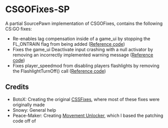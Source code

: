 # CSGOFixes-SP
A partial SourcePawn implementation of CSGOFixes, contains the following CS:GO fixes:

- Re-enables lag compensation inside of a game_ui by stopping the FL_ONTRAIN flag from being added ([Reference code](https://github.com/perilouswithadollarsign/cstrike15_src/blob/29e4c1fda9698d5cebcdaf1a0de4b829fa149bf8/game/server/game_ui.cpp#L292))
- Fixes the game_ui Deactivate input crashing with a null activator by removing an incorrectly implemented warning message ([Reference code](https://github.com/perilouswithadollarsign/cstrike15_src/blob/29e4c1fda9698d5cebcdaf1a0de4b829fa149bf8/game/server/game_ui.cpp#L173))
- Fixes player_speedmod from disabling players flashlights by removing the FlashlightTurnOff() call ([Reference code](https://github.com/perilouswithadollarsign/cstrike15_src/blob/29e4c1fda9698d5cebcdaf1a0de4b829fa149bf8/game/server/player.cpp#L8165))

## Credits
- BotoX: Creating the original [CSSFixes](https://git.botox.bz/CSSZombieEscape/sm-ext-CSSFixes), where most of these fixes were originally made
- Snowy: General help
- Peace-Maker: Creating [Movement Unlocker](https://forums.alliedmods.net/showthread.php?t=255298), which I based the patching code off of